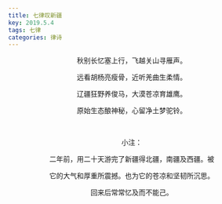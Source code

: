 ```yaml
---
title: 七律叹新疆
key: 2019.5.4
tags: 七律
categories: 律诗
---
```


<p align="center">秋别长忆塞上行，飞越关山寻雁声。
</p>
<p align="center">远看胡杨亮瘦骨，近听羌曲生柔情。
</p>
<p align="center">辽疆狂野养俊马，大漠苍凉育雄鹰。
</p>
<p align="center">原始生态酿神秘，心留净土梦驼铃。
</p>
<p align="center"></br>
</p>
<p align="center">小注：
</p>
<p align="center">二年前，用二十天游完了新疆得北疆，南疆及西疆。被
</p>
<p align="center">它的大气和厚重所震撼。也为它的苍凉和坚韧所沉思。
</p>
<p align="center">回来后常常忆及而不能己。
</p>
<p align="center"></br>
</p>

